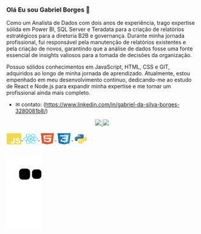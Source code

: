 ### Olá Eu sou Gabriel Borges 👋

Como um Analista de Dados com dois anos de experiência, trago expertise sólida em Power BI, SQL Server e Teradata para a criação de relatórios estratégicos para a diretoria B2B e governança. Durante minha jornada profissional, fui responsável pela manutenção de relatórios existentes e pela criação de novos, garantindo que a análise de dados fosse uma fonte essencial de insights valiosos para a tomada de decisões da organização.

Possuo sólidos conhecimentos em JavaScript, HTML, CSS e GIT, adquiridos ao longo de minha jornada de aprendizado. Atualmente, estou empenhado em meu desenvolvimento contínuo, dedicando-me ao estudo de React e Node.js para expandir minha expertise e me tornar um profissional ainda mais completo.
- ✉ contato: (https://www.linkedin.com/in/gabriel-da-silva-borges-3280081b8/)

<div align="center">
  <a href="https://github.com/GabrielBorges-dev">    
  <img height="180em" src="https://github-readme-stats.vercel.app/api?username=GabrielBorges-dev&show_icons=true&theme=dark&include_all_commits=true&count_private=true"/>
  <img height="180em" src="https://github-readme-stats.vercel.app/api/top-langs/?username=GabrielBorges-dev&layout=compact&langs_count=7&theme=dark"/>
</div>
  
  <div style="display: inline_block"><br>
  <img align="center" alt="Rafa-Js" height="30" width="40" src="https://raw.githubusercontent.com/devicons/devicon/master/icons/javascript/javascript-plain.svg">
  <img align="center" alt="Rafa-React" height="30" width="40" src="https://raw.githubusercontent.com/devicons/devicon/master/icons/react/react-original.svg">
  <img align="center" alt="Rafa-HTML" height="30" width="40" src="https://raw.githubusercontent.com/devicons/devicon/master/icons/html5/html5-original.svg">
  <img align="center" alt="Rafa-CSS" height="30" width="40" src="https://raw.githubusercontent.com/devicons/devicon/master/icons/css3/css3-original.svg">
  <img align="center" alt="Rafa-Python" height="30" width="40" src="https://raw.githubusercontent.com/devicons/devicon/master/icons/python/python-original.svg">
</div>

##
  

   ![Snake animation](https://github.com/GabrielBorges-dev/GabrielBorges-dev/blob/output/github-contribution-grid-snake.svg)


